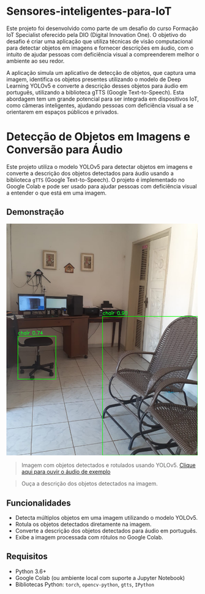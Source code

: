 # Sensores-inteligentes-para-IoT
Este projeto foi desenvolvido como parte de um desafio do curso Formação IoT Specialist oferecido pela DIO (Digital Innovation One). O objetivo do desafio é criar uma aplicação que utiliza técnicas de visão computacional para detectar objetos em imagens e fornecer descrições em áudio, com o intuito de ajudar pessoas com deficiência visual a compreenderem melhor o ambiente ao seu redor.

A aplicação simula um aplicativo de detecção de objetos, que captura uma imagem, identifica os objetos presentes utilizando o modelo de Deep Learning YOLOv5 e converte a descrição desses objetos para áudio em português, utilizando a biblioteca gTTS (Google Text-to-Speech). Esta abordagem tem um grande potencial para ser integrada em dispositivos IoT, como câmeras inteligentes, ajudando pessoas com deficiência visual a se orientarem em espaços públicos e privados.
# Detecção de Objetos em Imagens e Conversão para Áudio

Este projeto utiliza o modelo YOLOv5 para detectar objetos em imagens e converte a descrição dos objetos detectados para áudio usando a biblioteca `gTTS` (Google Text-to-Speech). O projeto é implementado no Google Colab e pode ser usado para ajudar pessoas com deficiência visual a entender o que está em uma imagem.

## Demonstração

<img src="/exemplo1.png" alt="Exemplo de Detecção de Objetos" width="500"/>

> Imagem com objetos detectados e rotulados usando YOLOv5.
[Clique aqui para ouvir o áudio de exemplo](/content/audio.mp3)

> Ouça a descrição dos objetos detectados na imagem.

## Funcionalidades

- Detecta múltiplos objetos em uma imagem utilizando o modelo YOLOv5.
- Rotula os objetos detectados diretamente na imagem.
- Converte a descrição dos objetos detectados para áudio em português.
- Exibe a imagem processada com rótulos no Google Colab.

## Requisitos

- Python 3.6+
- Google Colab (ou ambiente local com suporte a Jupyter Notebook)
- Bibliotecas Python: `torch`, `opencv-python`, `gtts`, `IPython`



